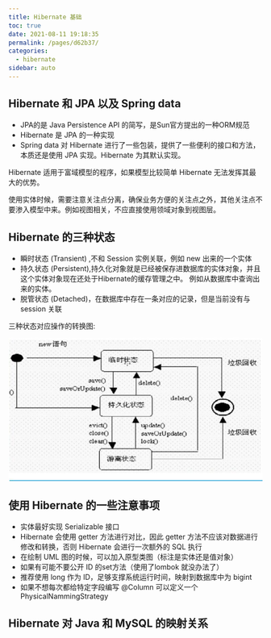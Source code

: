 ```yaml
---
title: Hibernate 基础
toc: true
date: 2021-08-11 19:18:35
permalink: /pages/d62b37/
categories:
  - hibernate
sidebar: auto
---
```


## Hibernate 和 JPA 以及 Spring data 

- JPA的是 Java Persistence API 的简写，是Sun官方提出的一种ORM规范
- Hibernate 是 JPA 的一种实现
- Spring data 对 Hibernate 进行了一些包装，提供了一些便利的接口和方法，本质还是使用 JPA 实现。Hibernate 为其默认实现。

Hibernate  适用于富域模型的程序，如果模型比较简单 Hibernate 无法发挥其最大的优势。

使用实体时候，需要注意关注点分离，确保业务方便的关注点之外，其他关注点不要渗入模型中来。例如视图相关，不应直接使用领域对象到视图层。

## Hibernate 的三种状态

- 瞬时状态 (Transient) ,不和 Session 实例关联，例如 new 出来的一个实体
- 持久状态 (Persistent),持久化对象就是已经被保存进数据库的实体对象，并且这个实体对象现在还处于Hibernate的缓存管理之中。 例如从数据库中查询出来的实体。
- 脱管状态 (Detached)，在数据库中存在一条对应的记录，但是当前没有与 session 关联

三种状态对应操作的转换图:

![](./hibernate-basic/status.jpg)


## 使用 Hibernate 的一些注意事项

- 实体最好实现 Serializable 接口
- Hibernate 会使用 getter 方法进行对比，因此 getter 方法不应该对数据进行修改和转换，否则 Hibernate 会进行一次额外的 SQL 执行
- 在绘制 UML 图的时候，可以加入原型类图（标注是实体还是值对象）
- 如果有可能不要公开 ID 的set方法（使用了lombok 就没办法了）
- 推荐使用 long 作为 ID，足够支撑系统运行时间，映射到数据库中为 bigint
- 如果不想每次都给特定字段编写 @Column 可以定义一个 PhysicalNammingStrategy

## Hibernate 对 Java 和 MySQL 的映射关系

